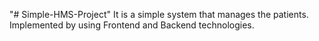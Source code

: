"# Simple-HMS-Project" 
It is a simple system that manages the patients.
Implemented by using Frontend and Backend technologies.

